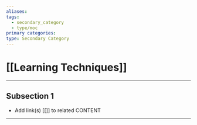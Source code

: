 ```yaml
---
aliases:
tags:
  - secondary_category
  - type/moc
primary categories:
type: Secondary Category
---
```

# [[Learning Techniques]]

***

## Subsection 1

* Add link(s) [[]] to related CONTENT

***
